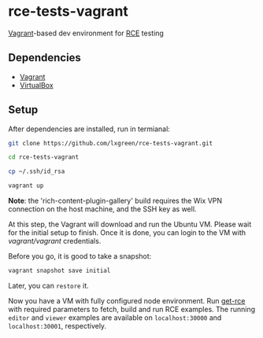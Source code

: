 # rce-tests-vagrant

[Vagrant](https://www.vagrantup.com/)-based dev environment for [RCE](https://github.com/wix-incubator/rich-content) testing

## Dependencies

- [Vagrant](https://www.vagrantup.com/downloads)
- [VirtualBox](https://www.virtualbox.org/wiki/Downloads)

## Setup

After dependencies are installed, run in termianal:

```bash
git clone https://github.com/lxgreen/rce-tests-vagrant.git

cd rce-tests-vagrant

cp ~/.ssh/id_rsa

vagrant up
```

**Note**: the 'rich-content-plugin-gallery' build requires the Wix VPN connection on the host machine, and the SSH key as well.

At this step, the Vagrant will download and run the Ubuntu VM. Please wait for the initial setup to finish. Once it is done, you can login to the VM with _vagrant/vagrant_ credentials.

Before you go, it is good to take a snapshot:

```bash
vagrant snapshot save initial
```

Later, you can `restore` it.

Now you have a VM with fully configured node environment. Run [get-rce](https://github.com/lxgreen/get-rce/blob/master/README.md) with required parameters to fetch, build and run RCE examples. The running `editor` and `viewer` examples are available on `localhost:30000` and `localhost:30001`, respectively.
